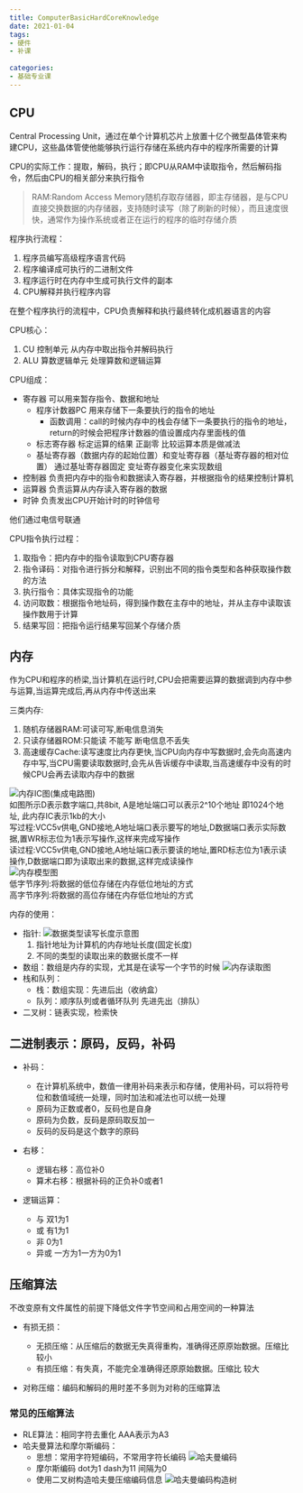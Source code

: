 ```yaml
---
title: ComputerBasicHardCoreKnowledge  
date: 2021-01-04  
tags:
- 硬件
- 补课 
  
categories:
- 基础专业课
---
```


## CPU
Central Processing Unit，通过在单个计算机芯片上放置十亿个微型晶体管来构建CPU，这些晶体管使他能够执行运行存储在系统内存中的程序所需要的计算  

CPU的实际工作：提取，解码，执行；即CPU从RAM中读取指令，然后解码指令，然后由CPU的相关部分来执行指令
>RAM:Random Access Memory随机存取存储器，即主存储器，是与CPU直接交换数据的内存储器，支持随时读写（除了刷新的时候），而且速度很快，通常作为操作系统或者正在运行的程序的临时存储介质
 
程序执行流程： 
1. 程序员编写高级程序语言代码
2. 程序编译成可执行的二进制文件
3. 程序运行时在内存中生成可执行文件的副本
4. CPU解释并执行程序内容  

在整个程序执行的流程中，CPU负责解释和执行最终转化成机器语言的内容

CPU核心：
1. CU 控制单元 从内存中取出指令并解码执行
2. ALU 算数逻辑单元 处理算数和逻辑运算

CPU组成：
- 寄存器 可以用来暂存指令、数据和地址
  - 程序计数器PC 用来存储下一条要执行的指令的地址 
    - 函数调用：call的时候内存中的栈会存储下一条要执行的指令的地址，return的时候会把程序计数器的值设置成内存里面栈的值
  - 标志寄存器 标定运算的结果 正副零 比较运算本质是做减法 
  - 基址寄存器（数据内存的起始位置）和变址寄存器（基址寄存器的相对位置） 通过基址寄存器固定 变址寄存器变化来实现数组
- 控制器 负责把内存中的指令和数据读入寄存器，并根据指令的结果控制计算机
- 运算器 负责运算从内存读入寄存器的数据
- 时钟 负责发出CPU开始计时的时钟信号

他们通过电信号联通

CPU指令执行过程：
1. 取指令：把内存中的指令读取到CPU寄存器
2. 指令译码：对指令进行拆分和解释，识别出不同的指令类型和各种获取操作数的方法
3. 执行指令：具体实现指令的功能
4. 访问取数：根据指令地址码，得到操作数在主存中的地址，并从主存中读取该操作数用于计算
5. 结果写回：把指令运行结果写回某个存储介质

## 内存
作为CPU和程序的桥梁,当计算机在运行时,CPU会把需要运算的数据调到内存中参与运算,当运算完成后,再从内存中传送出来

三类内存:
  1. 随机存储器RAM:可读可写,断电信息消失
  2. 只读存储器ROM:只能读 不能写 断电信息不丢失
  3. 高速缓存Cache:读写速度比内存更快,当CPU向内存中写数据时,会先向高速内存中写,当CPU需要读取数据时,会先从告诉缓存中读取,当高速缓存中没有的时候CPU会再去读取内存中的数据
  
![内存IC图(集成电路图)][1]  
如图所示D表示数字端口,共8bit, A是地址端口可以表示2^10个地址 即1024个地址, 此内存IC表示1kb的大小  
写过程:VCC5v供电,GND接地,A地址端口表示要写的地址,D数据端口表示实际数据,置WR标志位为1表示写操作,这样来完成写操作  
读过程:VCC5v供电,GND接地,A地址端口表示要读的地址,置RD标志位为1表示读操作,D数据端口即为读取出来的数据,这样完成读操作  
![内存模型图][2]  
低字节序列:将数据的低位存储在内存低位地址的方式  
高字节序列:将数据的高位存储在内存低位地址的方式  

内存的使用：
  - 指针:  ![数据类型读写长度示意图][3]  
    1. 指针地址为计算机的内存地址长度(固定长度)
    2. 不同的类型的读取出来的数据长度不一样
  - 数组：数组是内存的实现，尤其是在读写一个字节的时候  ![内存读取图][4]
  - 栈和队列：
    - 栈：数组实现：先进后出（收纳盒）
    - 队列：顺序队列或者循环队列 先进先出（排队）
  - 二叉树：链表实现，检索快

## 二进制表示：原码，反码，补码  
- 补码： 
    - 在计算机系统中，数值一律用补码来表示和存储，使用补码，可以将符号位和数值域统一处理，同时加法和减法也可以统一处理  
    - 原码为正数或者0，反码也是自身  
    - 原码为负数，反码是原码取反加一  
    - 反码的反码是这个数字的原码  
    
- 右移：
    - 逻辑右移：高位补0
    - 算术右移：根据补码的正负补0或者1
    
- 逻辑运算：
    - 与 双1为1
    - 或 有1为1
    - 非 0为1
    - 异或 一方为1一方为0为1
    
## 压缩算法
不改变原有文件属性的前提下降低文件字节空间和占用空间的一种算法  
- 有损无损：
    - 无损压缩：从压缩后的数据无失真得重构，准确得还原原始数据。压缩比 较小
    - 有损压缩：有失真，不能完全准确得还原原始数据。压缩比 较大
    
- 对称压缩：编码和解码的用时差不多则为对称的压缩算法

### 常见的压缩算法 
- RLE算法：相同字符去重化 AAA表示为A3
- 哈夫曼算法和摩尔斯编码：
    - 思想：常用字符短编码，不常用字符长编码  ![哈夫曼编码][5]
    - 摩尔斯编码 dot为1 dash为11 间隔为0 
    - 使用二叉树构造哈夫曼压缩编码信息  ![哈夫曼编码构造树][6]
  




[1]: /images/picture/内存IC图.png
[2]: /images/picture/内存模型图.png
[3]: /images/picture/数据类型读写长度示意图.png
[4]: /images/picture/内存读取图.png
[5]: /images/picture/哈夫曼编码.png
[6]: /images/picture/哈夫曼编码构造树.png
